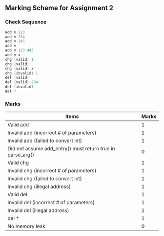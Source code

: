 ## Marking Scheme for Assignment 2

### Check Sequence

```C++
add v 123
add v 234
add v 345
add v
add v 123 445
add v x
chg (valid) 1
chg (valid)
chg (valid) x
chg (invalid) 1
del (valid)
del (valid) 234
del (invalid)
del *
```
### Marks

| Items                                    | Marks |
| ---------------------------------------- | ----- |
| Valid add                                | 1     |
| Invalid add (incorrect # of parameters)  | 1     |
| Invalid add (failed to convert int)      | 1     |
| Did not assume add_entry() must return true in parse_arg() | 0     |
| Valid chg                                | 1     |
| Invalid chg (incorrect # of parameters)  | 1     |
| Invalid chg (failed to convert int)      | 1     |
| Invalid chg (illegal address)            | 1     |
| Valid del                                | 1     |
| Invalid del (incorrect # of parameters)  | 1     |
| Invalid del (illegal address)            | 1     |
| del *                                    | 1     |
| No memory leak                           | 0     |

